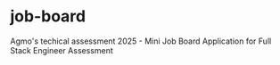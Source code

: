 # job-board
Agmo's techical assessment 2025 - Mini Job Board Application for Full Stack Engineer Assessment
